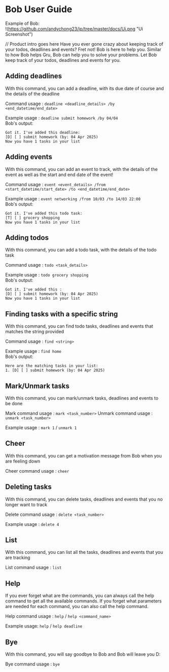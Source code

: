 # Bob User Guide

Example of Bob: <br>
!(https://github.com/andychong23/ip/tree/master/docs/Ui.png "Ui Screenshot")

// Product intro goes here
Have you ever gone crazy about keeping track of your todos, deadlines and events?
Fret not! Bob is here to help you. Similar to how Bob helps Gru, Bob can help you to solve your problems. 
Let Bob keep track of your todos, deadlines and events for you.

## Adding deadlines

With this command, you can add a deadline, with its due date of course and the details of the deadline

Command usage : `deadline <deadline_details> /by <end_datetime/end_date>`

Example usage : `deadline submit homework /by 04/04` <br>
Bob's output:
```
Got it. I've added this deadline:
[D] [ ] submit homework (by: 04 Apr 2025)
Now you have 1 tasks in your list
```

## Adding events
With this command, you can add an event to track, with the details of the event as well as the start and end date of the event!

Command usage : `event <event_details> /from <start_datetime/start_date> /to <end_datetime/end_date>`

Example usage : `event networking /from 10/03 /to 14/03 22:00` <br>
Bob's output:
```
Got it. I've added this todo task:
[T] [ ] grocery shopping
Now you have 1 tasks in your list
```

## Adding todos
With this command, you can add a todo task, with the details of the todo task

Command usage : `todo <task_details>`

Example usage : `todo grocery shopping` <br>
Bob's output:
```
Got it. I've added this :
[D] [ ] submit homework (by: 04 Apr 2025)
Now you have 1 tasks in your list
```

## Finding tasks with a specific string
With this command, you can find todo tasks, deadlines and events that matches the string provided

Command usage : `find <string>`

Example usage : `find home` <br>
Bob's output:
```
Here are the matching tasks in your list:
1. [D] [ ] submit homework (by: 04 Apr 2025)
```

## Mark/Unmark tasks
With this command, you can mark/unmark tasks, deadlines and events to be done

Mark command usage : `mark <task_number>`
Unmark command usage : `unmark <task_number>`

Example usage : `mark 1` / `unmark 1`

## Cheer
With this command, you can get a motivation message from Bob when you are feeling down

Cheer command usage : `cheer`

## Deleting tasks
With this command, you can delete tasks, deadlines and events that you no longer want to track

Delete command usage : `delete <task_number>`

Example usage : `delete 4`

## List
With this command, you can list all the tasks, deadlines and events that you are tracking

List command usage : `list`

## Help
If you ever forget what are the commands, you can always call the help command to get all the available commands. If you
forget what parameters are needed for each command, you can also call the help command.

Help command usage : `help` / `help <command_name>`

Example usage: `help` / `help deadline`

## Bye
With this command, you will say goodbye to Bob and Bob will leave you D:

Bye command usage : `bye`